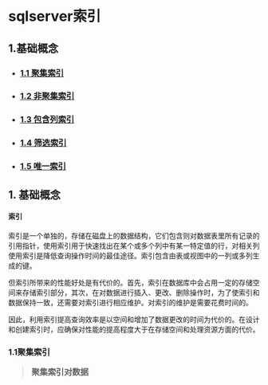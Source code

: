 # sqlserver索引
## 1.基础概念
* ### [1.1 聚集索引](#索引)
* ### [1.2 非聚集索引](#1.2)
* ### [1.3 包含列索引](#1.3)
* ### [1.4 筛选索引](#1.4)
* ### [1.5 唯一索引](#1.5)

## 1. 基础概念

#### 索引
索引是一个单独的，存储在磁盘上的数据结构，它们包含则对数据表里所有记录的引用指针，使用索引用于快速找出在某个或多个列中有某一特定值的行，对相关列使用索引是降低查询操作时间的最佳途径。索引包含由表或视图中的一列或多列生成的键。

但索引所带来的性能好处是有代价的。首先，索引在数据库中会占用一定的存储空间来存储索引部分，其次，在对数据进行插入、更改、删除操作时，为了使索引和数据保持一致，还需要对索引进行相应维护。对索引的维护是需要花费时间的。

因此，利用索引提高查询效率是以空间和增加了数据更改的时间为代价的。在设计和创建索引时，应确保对性能的提高程度大于在存储空间和处理资源方面的代价。

<h3 id="1.1">1.1聚集索引
<br>

> 聚集索引对数据


